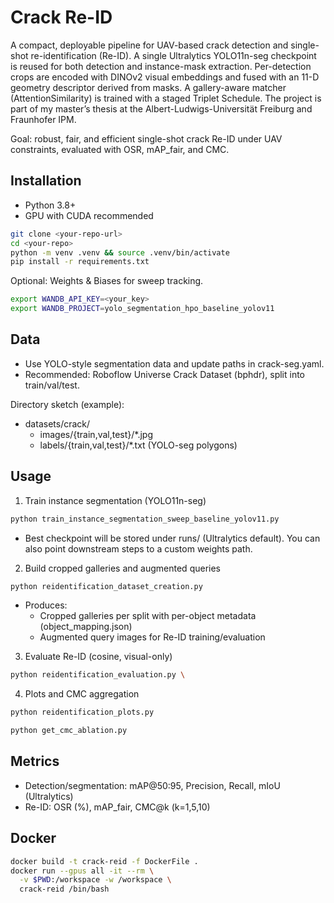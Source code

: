 # Crack Re-ID

A compact, deployable pipeline for UAV-based crack detection and single-shot re-identification (Re-ID). A single Ultralytics YOLO11n-seg checkpoint is reused for both detection and instance-mask extraction. Per-detection crops are encoded with DINOv2 visual embeddings and fused with an 11-D geometry descriptor derived from masks. A gallery-aware matcher (AttentionSimilarity) is trained with a staged Triplet Schedule. The project is part of my master’s thesis at the Albert-Ludwigs-Universität Freiburg and Fraunhofer IPM.

Goal: robust, fair, and efficient single-shot crack Re-ID under UAV constraints, evaluated with OSR, mAP_fair, and CMC.

## Installation

- Python 3.8+
- GPU with CUDA recommended

```bash
git clone <your-repo-url>
cd <your-repo>
python -m venv .venv && source .venv/bin/activate
pip install -r requirements.txt
```

Optional: Weights & Biases for sweep tracking.
```bash
export WANDB_API_KEY=<your_key>
export WANDB_PROJECT=yolo_segmentation_hpo_baseline_yolov11
```

## Data

- Use YOLO-style segmentation data and update paths in crack-seg.yaml.
- Recommended: Roboflow Universe Crack Dataset (bphdr), split into train/val/test.

Directory sketch (example):
- datasets/crack/
  - images/{train,val,test}/*.jpg
  - labels/{train,val,test}/*.txt (YOLO-seg polygons)

## Usage

1) Train instance segmentation (YOLO11n-seg)

```bash
python train_instance_segmentation_sweep_baseline_yolov11.py
```

- Best checkpoint will be stored under runs/ (Ultralytics default). You can also point downstream steps to a custom weights path.

2) Build cropped galleries and augmented queries

```bash
python reidentification_dataset_creation.py
```

- Produces:
  - Cropped galleries per split with per-object metadata (object_mapping.json)
  - Augmented query images for Re-ID training/evaluation

3) Evaluate Re-ID (cosine, visual-only)

```bash
python reidentification_evaluation.py \
```

4) Plots and CMC aggregation

```bash
python reidentification_plots.py 

python get_cmc_ablation.py 
```

## Metrics

- Detection/segmentation: mAP@50:95, Precision, Recall, mIoU (Ultralytics)
- Re-ID: OSR (%), mAP_fair, CMC@k (k=1,5,10)

## Docker

```bash
docker build -t crack-reid -f DockerFile .
docker run --gpus all -it --rm \
  -v $PWD:/workspace -w /workspace \
  crack-reid /bin/bash
```
